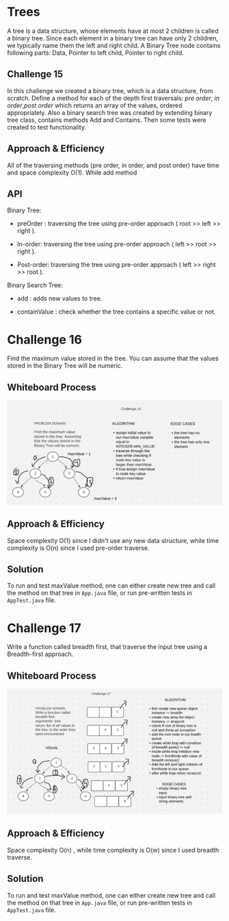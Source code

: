 # Trees

A tree is a data structure, whose elements have at most 2 children is called a binary tree. Since each element in a binary tree can have only 2 children, we typically name them the left and right child. A Binary Tree node contains following parts: Data, Pointer to left child, Pointer to right child.


## Challenge 15

In this challenge we created a binary tree, which is a data structure, from scratch. Define a method for each of the depth first traversals: _pre order_, _in order_,_post order_ which returns an array of the values, ordered appropriately. 
Also a binary search tree was created by extending binary tree class, contains methods Add and Contains. Then some tests were created to test functionality.

## Approach & Efficiency

All of the traversing methods (pre order, in order, and post order) have time and space complexity O(1). While add method

## API

Binary Tree:

- preOrder : traversing the tree using pre-order approach ( root >> left >> right ).

- In-order: traversing the tree using pre-order approach ( left >> root >> right ).

- Post-order: traversing the tree using pre-order approach ( left >> right >> root ).

Binary Search Tree:

- add : adds new values to tree.

- containValue :  check whether the tree contains a specific value or not.

# Challenge 16


Find the maximum value stored in the tree. You can assume that the values stored in the Binary Tree will be numeric.

## Whiteboard Process

![maximum value](./assets/challenge16.JPG)

## Approach & Efficiency

Space complexity O(1) since I didn't use any new data structure, while time complexity is O(n) since I used pre-order traverse.

## Solution

To run and test maxValue method, one can either create new tree and call the method on that tree in `App.java` file, or run pre-written tests in `AppTest.java` file.

# Challenge 17


Write a function called breadth first, that traverse the input tree using a Breadth-first approach.

## Whiteboard Process

![maximum value](./assets/challenge17.JPG)

## Approach & Efficiency

Space complexity O(n) , while time complexity is O(w) since I used breadth traverse.

## Solution

To run and test maxValue method, one can either create new tree and call the method on that tree in `App.java` file, or run pre-written tests in `AppTest.java` file.